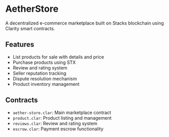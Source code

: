 # AetherStore
A decentralized e-commerce marketplace built on Stacks blockchain using Clarity smart contracts.

## Features
- List products for sale with details and price
- Purchase products using STX
- Review and rating system
- Seller reputation tracking
- Dispute resolution mechanism
- Product inventory management

## Contracts
- `aether-store.clar`: Main marketplace contract
- `product.clar`: Product listing and management
- `reviews.clar`: Review and rating system
- `escrow.clar`: Payment escrow functionality
